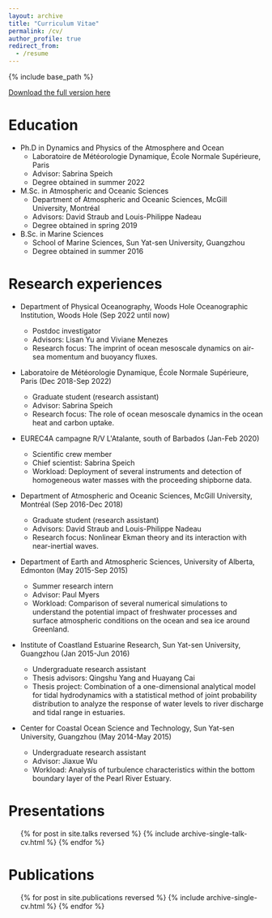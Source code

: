 ```yaml
---
layout: archive
title: "Curriculum Vitae"
permalink: /cv/
author_profile: true
redirect_from:
  - /resume
---
```


{% include base_path %}

[Download the full version here](http://yanxu-chen.github.io/files/CV_Yanxu_Chen_Jun2024.pdf)

Education
======
* Ph.D in Dynamics and Physics of the Atmosphere and Ocean
  * Laboratoire de Météorologie Dynamique, École Normale Supérieure, Paris 
  * Advisor: Sabrina Speich
  * Degree obtained in summer 2022
* M.Sc. in Atmospheric and Oceanic Sciences
  * Department of Atmospheric and Oceanic Sciences, McGill University, Montréal
  * Advisors: David Straub and Louis-Philippe Nadeau
  * Degree obtained in spring 2019
* B.Sc. in Marine Sciences
  * School of Marine Sciences, Sun Yat-sen University, Guangzhou
  * Degree obtained in summer 2016

Research experiences
======
* Department of Physical Oceanography, Woods Hole Oceanographic Institution, Woods Hole (Sep 2022 until now)
  * Postdoc investigator
  * Advisors: Lisan Yu and Viviane Menezes
  * Research focus: The imprint of ocean mesoscale dynamics on air-sea momentum and buoyancy fluxes. 

* Laboratoire de Météorologie Dynamique, École Normale Supérieure, Paris (Dec 2018-Sep 2022)
  * Graduate student (research assistant)
  * Advisor: Sabrina Speich
  * Research focus: The role of ocean mesoscale dynamics in the ocean heat and carbon uptake.

* EUREC4A campagne R/V L'Atalante, south of Barbados (Jan-Feb 2020)
  * Scientific crew member
  * Chief scientist: Sabrina Speich
  * Workload: Deployment of several instruments and detection of homogeneous water masses with the proceeding shipborne data.

* Department of Atmospheric and Oceanic Sciences, McGill University, Montréal (Sep 2016-Dec 2018)
  * Graduate student (research assistant)
  * Advisors: David Straub and Louis-Philippe Nadeau
  * Research focus: Nonlinear Ekman theory and its interaction with near-inertial waves.

* Department of Earth and Atmospheric Sciences, University of Alberta, Edmonton (May 2015-Sep 2015)
  * Summer research intern
  * Advisor: Paul Myers
  * Workload: Comparison of several numerical simulations to understand the potential impact of freshwater processes and surface atmospheric conditions on the ocean and sea ice around Greenland. 
  
* Institute of Coastland Estuarine Research, Sun Yat-sen University, Guangzhou (Jan 2015-Jun 2016)
  * Undergraduate research assistant
  * Thesis advisors: Qingshu Yang and Huayang Cai
  * Thesis project: Combination of a one-dimensional analytical model for tidal hydrodynamics with a statistical method of joint probability distribution to analyze the response of water levels to river discharge and tidal range in estuaries.
  
* Center for Coastal Ocean Science and Technology, Sun Yat-sen University, Guangzhou (May 2014-May 2015)
  * Undergraduate research assistant
  * Advisor: Jiaxue Wu
  * Workload: Analysis of turbulence characteristics within the bottom boundary layer of the Pearl River Estuary. 
     
Presentations
======
  <ul>{% for post in site.talks reversed %}
    {% include archive-single-talk-cv.html %}
  {% endfor %}</ul>
  
Publications
======
  <ul>{% for post in site.publications reversed %}
    {% include archive-single-cv.html %}
  {% endfor %}</ul>
  
